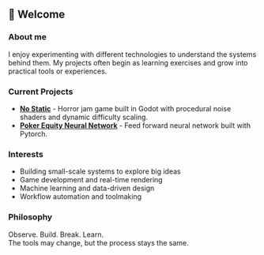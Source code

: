 ## 👋 Welcome

### About me

I enjoy experimenting with different technologies to understand the systems behind them. My projects often begin as learning exercises and grow into practical tools or experiences.

### Current Projects

- **[No Static](https://github.com/NILBOGtheSavior/no-static)** - Horror jam game built in Godot with procedural noise shaders and dynamic difficulty scaling.
- **[Poker Equity Neural Network](https://github.com/NILBOGtheSavior/poker-equity-nn)** - Feed forward neural network built with Pytorch.

### Interests

- Building small-scale systems to explore big ideas
- Game development and real-time rendering
- Machine learning and data-driven design
- Workflow automation and toolmaking

### Philosophy

Observe. Build. Break. Learn.  
The tools may change, but the process stays the same.
